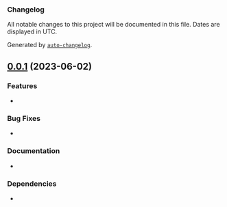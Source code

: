 ### Changelog

All notable changes to this project will be documented in this file. Dates are displayed in UTC.

Generated by [`auto-changelog`](https://github.com/CookPete/auto-changelog).


## [0.0.1](https://github.com/Genocs/blazor-template/compare/v0.1.0...v0.1.1) (2023-06-02)

### Features

* 

### Bug Fixes

* 

### Documentation

* 

### Dependencies

* 
